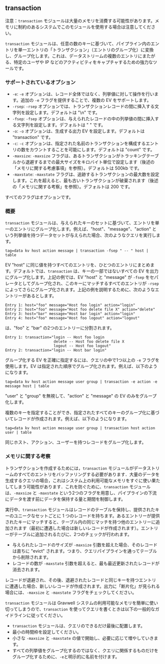 ## transaction

注意：`transaction` モジュールは大量のメモリを消費する可能性があります。メモリに制約のあるシステムでこのモジュールを使用する場合は注意してください。

`transaction` モジュールは、任意の数のキーに基づいて、パイプライン内のエントリを単一エントリの「トランザクション」（エントリのグループ化）に変換し、グループ化します。これは、データストリームの複数のエントリにまたがる、特定のユーザや IP などのアクティビティをキャプチャするための強力なツールです。

### サポートされているオプション

* `-e`: `-e` オプションは、レコード全体ではなく、列挙値に対して操作を行います。追加の `-e` フラグを提供することで、複数の EV をサポートします。
* `-rsep`: `-rsep` オプションでは、トランザクションレコードの間に挿入する文字列を設定します。デフォルトは "\n" です。
* `-fsep`: `-fsep` オプションは、与えられたレコードの中の列挙値の間に挿入する文字列を設定します。デフォルトは " " です。
* `-o`: `-o` オプションは、生成する出力 EV を設定します。デフォルトは "transaction" です。
* `-c`: `-c` オプションは、指定された名前のトランザクションを構成するエントリの数をカウントすることを可能にします。デフォルトは "count" です。
* `-maxsize`: `-maxsize` フラグは、あるトランザクションがトラッキングテーブルから退避するまでの最大サイズをキロバイト単位で設定します（後述の「メモリに関する考慮事項」を参照）。デフォルトは 500kb です。
* `-maxstate`: `-maxstate` フラグは、追跡するトランザクションの最大数を設定します。これを超えると、最も古いトランザクションが破棄されます（後述の「メモリに関する考察」を参照）。デフォルトは 200 です。

すべてのフラグはオプションです。

### 概要

`transaction` モジュールは、与えられたキーのセットに基づいて、エントリを単一のエントリにグループ化します。例えば、"host"、"message"、"action" という列挙値を持つデータセットが与えられた場合、次のようなクエリを実行します。

```
tag=data kv host action message | transaction -fsep " -- " host | table
```

EV "host" に同じ値を持つすべてのエントリを、ひとつのエントリにまとめます。デフォルトでは、`transaction` は、キーの一部ではないすべての EV を出力にグループ化します。上記の例では、EV "host" と "message" が `-fsep` をセパレータとしてグループ化され、このキーにマッチするすべてのエントリが `-rsep` によってさらにグループ化されます。上記の例を説明するために、次のようなエントリーがあるとします。

```
Entry 1: host="foo" message="Host foo login" action="login"
Entry 2: host="foo" message="Host foo delete file X" action="delete"
Entry 3: host="bar" message="Host bar login" action="login"
Entry 4: host="foo" message="Host foo logout" action="logout"
```

は、"foo" と "bar" の2つのエントリーに分割されます。

```
Entry 1: transaction="login -- Host foo login
                      delete -- Host foo delete file X
                      logout -- Host foo logout"
Entry 2: transaction="login -- Host bar login"
```

グループ化する EV を正確に指定するには、クエリの中で1つ以上の `-e` フラグを使用します。EV は指定された順序でグループ化されます。例えば、以下のようになります。

```
tag=data kv host action message user group | transaction -e action -e message host | table
```

"user" と "group" を無視して、"action" と "message" の EV のみをグループ化します。

複数のキーを指定することができ、指定されたすべてのキーのグループ化に基づいてレコードが作成されます。例えば、以下のようになります。

```
tag=data kv host action message user group | transaction host action user | table
```

同じホスト、アクション、ユーザーを持つレコードをグループ化します。

### メモリに関する考察

トランザクションを作成するためには，`transaction` モジュールがデータストリームのすべてのエントリをバッファリングする必要があります．大量のデータを生成するクエリの場合，これはシステム上の利用可能なメモリをすぐに使い果たしてしまう可能性があります．これを防ぐために、`transaction` モジュールは、`-maxsize` と `-maxstate` という2つのフラグを用意し、パイプラインの下流にデータを渡す前にデータを保持する量と期間を制御します。

実行中、`transaction` モジュールはレコードのテーブルを保持し、提供されたキーのユニークなセットごとに 1 つのレコードを持ちます。あるエントリーが提供されたキーにマッチすると、テーブル内の同じマッチを持つ他のエントリーに追加されます（最初に遭遇した場合は新しいレコードが作成されます）。エントリーがテーブルに追加されるたびに、2つのチェックが行われます。

* 与えられたレコードのサイズが `-maxsize` 引数を超えた場合、そのレコードは直ちに "evict" されます。つまり、クエリパイプラインを通ってテーブルから削除されます。
* レコードの数が `-maxstate` 引数を超えると、最も最近更新されたレコードが消去されます。

レコードが退避され、その後、退避されたレコードと同じキーを持つエントリに遭遇した場合、新しいレコードが作成されます。出力に「断片化」が見られる場合には、`-maxsize` と `-maxstate` フラグをチェックしてください。

`transaction` モジュールは Gravwell システムの利用可能なメモリを簡単に使い切ってしまうので、`transaction` を使ってクエリを書くときは以下の一般的なガイドラインに従ってください。

* `transaction` モジュールは、クエリのできるだけ最後に配置します。
* 最小の時間枠を設定してください。
* 小さな `-maxsize` と `-maxstate` の値で開始し、必要に応じて増やしていきます。
* すべての列挙値をグループ化するのではなく、クエリに関係するものだけをグループ化するために、`-e`と明示的に名前を付けます。
